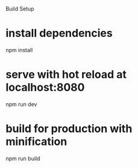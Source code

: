 Build Setup
# install dependencies
npm install

# serve with hot reload at localhost:8080
npm run dev

# build for production with minification
npm run build

